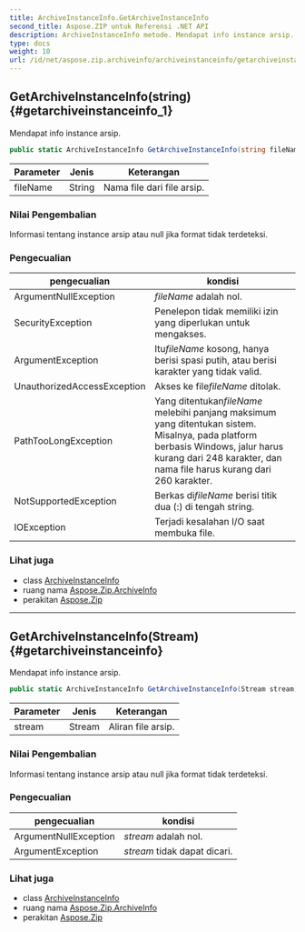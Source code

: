 ```yaml
---
title: ArchiveInstanceInfo.GetArchiveInstanceInfo
second_title: Aspose.ZIP untuk Referensi .NET API
description: ArchiveInstanceInfo metode. Mendapat info instance arsip.
type: docs
weight: 10
url: /id/net/aspose.zip.archiveinfo/archiveinstanceinfo/getarchiveinstanceinfo/
---
```

## GetArchiveInstanceInfo(string) {#getarchiveinstanceinfo_1}

Mendapat info instance arsip.

```csharp
public static ArchiveInstanceInfo GetArchiveInstanceInfo(string fileName)
```

| Parameter | Jenis | Keterangan |
| --- | --- | --- |
| fileName | String | Nama file dari file arsip. |

### Nilai Pengembalian

Informasi tentang instance arsip atau null jika format tidak terdeteksi.

### Pengecualian

| pengecualian | kondisi |
| --- | --- |
| ArgumentNullException | *fileName* adalah nol. |
| SecurityException | Penelepon tidak memiliki izin yang diperlukan untuk mengakses. |
| ArgumentException | Itu*fileName* kosong, hanya berisi spasi putih, atau berisi karakter yang tidak valid. |
| UnauthorizedAccessException | Akses ke file*fileName* ditolak. |
| PathTooLongException | Yang ditentukan*fileName* melebihi panjang maksimum yang ditentukan sistem. Misalnya, pada platform berbasis Windows, jalur harus kurang dari 248 karakter, dan nama file harus kurang dari 260 karakter. |
| NotSupportedException | Berkas di*fileName* berisi titik dua (:) di tengah string. |
| IOException | Terjadi kesalahan I/O saat membuka file. |

### Lihat juga

* class [ArchiveInstanceInfo](../)
* ruang nama [Aspose.Zip.ArchiveInfo](../../archiveinstanceinfo/)
* perakitan [Aspose.Zip](../../../)

---

## GetArchiveInstanceInfo(Stream) {#getarchiveinstanceinfo}

Mendapat info instance arsip.

```csharp
public static ArchiveInstanceInfo GetArchiveInstanceInfo(Stream stream)
```

| Parameter | Jenis | Keterangan |
| --- | --- | --- |
| stream | Stream | Aliran file arsip. |

### Nilai Pengembalian

Informasi tentang instance arsip atau null jika format tidak terdeteksi.

### Pengecualian

| pengecualian | kondisi |
| --- | --- |
| ArgumentNullException | *stream* adalah nol. |
| ArgumentException | *stream* tidak dapat dicari. |

### Lihat juga

* class [ArchiveInstanceInfo](../)
* ruang nama [Aspose.Zip.ArchiveInfo](../../archiveinstanceinfo/)
* perakitan [Aspose.Zip](../../../)


